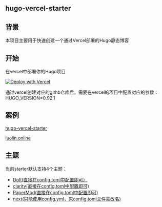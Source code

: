 ## hugo-vercel-starter

## 背景
本项目主要用于快速创建一个通过Vercel部署的Hugo静态博客
## 开始
在vercel中部署你的Hugo项目

[![Deploy with Vercel](https://vercel.com/button)](https://vercel.com/new/clone?repository-url=https%3A%2F%2Fgithub.com%2Fluolin-cn%2Fhugo-vercel-starter&env=HUGO_VERSION&envDescription=HUGO_VERSION%E9%9C%80%E8%A6%81%E8%AE%BE%E7%BD%AE%E4%B8%BA0.92.1)

通过vercel创建对应的githb仓库后，需要在vercel的项目中配置对应的参数：HUGO_VERSION=0.92.1

## 案例

[hugo-vercel-starter](https://hugo-vercel-starter.vercel.app/)

[luolin.online](https://luolin.online/)

## 主题
当前starter默认支持4个主题：
- [DoIt(直接在config.toml中配置即可）](https://github.com/HEIGE-PCloud/DoIt?tab=readme-ov-file)
- [clarity(直接在config.toml中配置即可)](https://github.com/chipzoller/hugo-clarity)
- [PaperMod(直接在config.toml中配置即可)](https://github.com/adityatelange/hugo-PaperMod)
- [next(只能使用config.yml，原config.toml文件需改名)](https://github.com/hugo-next/hugo-theme-next)
